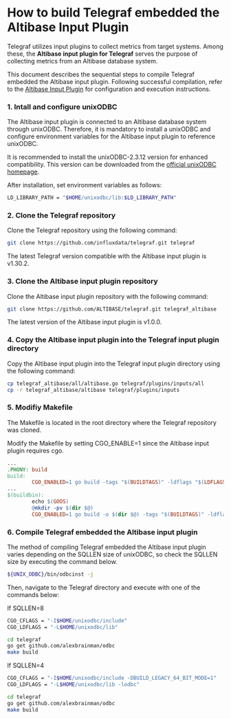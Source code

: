 # How to build Telegraf embedded the Altibase Input Plugin

Telegraf utilizes input plugins to collect metrics from target systems. Among these, the **Altibase input plugin for Telegraf** serves the purpose of collecting metrics from an Altibase database system.

This document describes the sequential steps to compile Telegraf embedded the Altibase input plugin. Following successful compilation, refer to the [Altibase Input Plugin](https://github.com/ALTIBASE/telegraf/blob/main/altibase/README.md) for configuration and execution instructions.


### 1. Intall and configure unixODBC

The Altibase input plugin is connected to an Altibase database system through unixODBC. Therefore, it is mandatory to install a unixODBC and configure environment variables for the Altibase input plugin to reference unixODBC.

It is recommended to install the unixODBC-2.3.12 version for enhanced compatibility. This version can be downloaded from the [official unixODBC homepage](https://www.unixodbc.org/).

After installation, set environment variables as follows:

```bash
LD_LIBRARY_PATH = "$HOME/unixodbc/lib:$LD_LIBRARY_PATH"
```

### 2. Clone the Telegraf repository
Clone the Telegraf repository using the following command:
```bash
git clone https://github.com/influxdata/telegraf.git telegraf
```
The latest Telegraf version compatible with the Altibase input plugin is v1.30.2.

### 3. Clone the Altibase input plugin repository
Clone the Altibase input plugin repository with the following command:
```bash
git clone https://github.com/ALTIBASE/telegraf.git telegraf_altibase
```
The latest version of the Altibase input plugin is v1.0.0.

### 4. Copy the Altibase input plugin into the Telegraf input plugin directory
Copy the Altibase input plugin into the Telegraf input plugin directory using the following command:
```bash
cp telegraf_altibase/all/altibase.go telegraf/plugins/inputs/all
cp -r telegraf_altibase/altibase telegraf/plugins/inputs
```

### 5. Modifiy Makefile

The Makefile is located in the root directory where the Telegraf repository was cloned.

Modify the Makefile by setting CGO_ENABLE=1 since the Altibase input plugin requires cgo.

```makefile
...
.PHONY: build
build:
        CGO_ENABLED=1 go build -tags "$(BUILDTAGS)" -ldflags "$(LDFLAGS)" ./cmd/telegraf
...
$(buildbin):
        echo $(GOOS)
        @mkdir -pv $(dir $@)
        CGO_ENABLED=1 go build -o $(dir $@) -tags "$(BUILDTAGS)" -ldflags "$(LDFLAGS)" ./cmd/telegraf
```

### 6. Compile Telegraf embedded the Altibase input plugin

The method of compiling Telegraf embedded the Altibase input plugin varies depending on the SQLLEN size of unixODBC, so check the SQLLEN size by executing the command below.
```bash
${UNIX_ODBC}/bin/odbcinst -j
```

Then, navigate to the Telegraf directory and execute with one of the commands below:

If SQLLEN=8
```bash
CGO_CFLAGS = "-I$HOME/unixodbc/include"
CGO_LDFLAGS = "-L$HOME/unixodbc/lib"

cd telegraf
go get github.com/alexbrainman/odbc
make build
```

If SQLLEN=4
```bash
CGO_CFLAGS = "-I$HOME/unixodbc/include -DBUILD_LEGACY_64_BIT_MODE=1"
CGO_LDFLAGS = "-L$HOME/unixodbc/lib -lodbc"

cd telegraf
go get github.com/alexbrainman/odbc
make build
```

